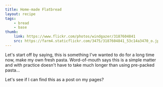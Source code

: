 ```yaml
---
title: Home-made Flatbread
layout: recipe
tags:
    - bread
    - base
thumb:
    link: https://www.flickr.com/photos/windgazer/3187604841
    src: https://farm4.staticflickr.com/3475/3187604841_53c14a3470_o.jpg
---
```


Let's start off by saying, this is something I've wanted to do for a long time now, make
my own fresh pasta. Word-of-mouth says this is a simple matter and with practice doesn't
have to take much longer than using pre-packed pasta...

Let's see if I can find this as a post on my pages?
